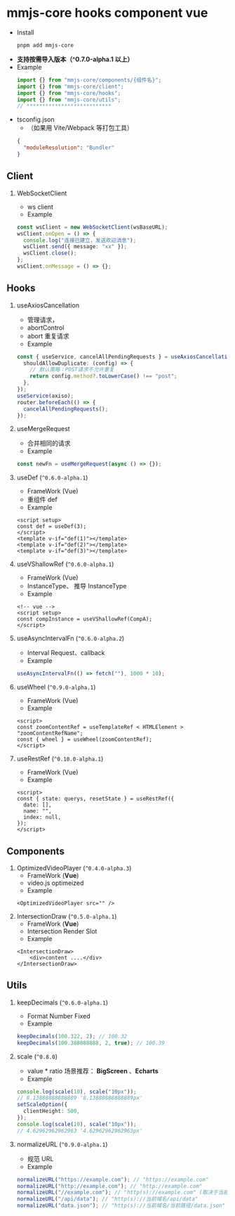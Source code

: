 # mmjs-core hooks component vue

- Install
  ```shell
  pnpm add mmjs-core
  ```
- **支持按需导入版本（^0.7.0-alpha.1 以上）**
- Example
  ```ts
  import {} from "mmjs-core/components/{组件名}";
  import {} from "mmjs-core/client";
  import {} from "mmjs-core/hooks";
  import {} from "mmjs-core/utils";
  // ***************************
  ```
- tsconfig.json
  - （如果用 Vite/Webpack 等打包工具）
  ```json
  {
    "moduleResolution": "Bundler"
  }
  ```

## Client

1. WebSocketClient

   - ws client
   - Example

   ```ts
   const wsClient = new WebSocketClient(wsBaseURL);
   wsClient.onOpen = () => {
     console.log("连接已建立，发送欢迎消息");
     wsClient.send({ message: "xx" });
     wsClient.close();
   };
   wsClient.onMessage = () => {};
   ```

## Hooks

1. useAxiosCancellation

   - 管理请求，
   - abortControl
   - abort 重复请求
   - Example

   ```ts
   const { useService, cancelAllPendingRequests } = useAxiosCancellation({
     shouldAllowDuplicate: (config) => {
       // 默认策略：POST请求不允许重复
       return config.method?.toLowerCase() !== "post";
     },
   });
   useService(axiso);
   router.beforeEach(() => {
     cancelAllPendingRequests();
   });
   ```

2. useMergeRequest

   - 合并相同的请求
   - Example

   ```ts
   const newFn = useMergeRequest(async () => {});
   ```

3. useDef (`^0.6.0-alpha.1`)

   - FrameWork (Vue)
   - 重组件 def
   - Example

   ```vue
   <script setup>
   const def = useDef(3);
   </script>
   <template v-if="def(1)"></template>
   <template v-if="def(2)"></template>
   <template v-if="def(3)"></template>
   ```

4. useVShallowRef (`^0.6.0-alpha.1`)

   - FrameWork (Vue)
   - InstanceType、 推导 InstanceType
   - Example

   ```vue
   <!-- vue -->
   <script setup>
   const compInstance = useVShallowRef(CompA);
   </script>
   ```

5. useAsyncIntervalFn (`^0.6.0-alpha.2`)

   - Interval Request、callback
   - Example

   ```ts
   useAsyncIntervalFn(() => fetch(""), 1000 * 10);
   ```

6. useWheel (`^0.9.0-alpha.1`)

   - FrameWork (Vue)
   - Example

   ```vue
   <script>
   const zoomContentRef = useTemplateRef < HTMLElement > "zoomContentRefName";
   const { wheel } = useWheel(zoomContentRef);
   </script>
   ```

7. useRestRef (`^0.10.0-alpha.1`)

   - FrameWork (Vue)
   - Example

   ```vue
   <script>
   const { state: querys, resetState } = useRestRef({
     date: [],
     name: "",
     index: null,
   });
   </script>
   ```

## Components

1. OptimizedVideoPlayer (`^0.4.0-alpha.3`)
   - FrameWork (**Vue**)
   - video.js optimeized
   - Example
   ```vue
   <OptimizedVideoPlayer src="" />
   ```
2. IntersectionDraw (`^0.5.0-alpha.1`)
   - FrameWork (**Vue**)
   - Intersection Render Slot
   - Example
   ```vue
   <IntersectionDraw>
       <div>content ....</div>
   </IntersectionDraw>
   ```

## Utils

1. keepDecimals (`^0.6.0-alpha.1`)

   - Format Number Fixed
   - Example

   ```ts
   keepDecimals(100.322, 2); // 100.32
   keepDecimals(100.388888888, 2, true); // 100.39
   ```

2. scale (`^0.8.0`)
   - value \* ratio 场景推荐： **BigScreen**  、**Echarts**
   - Example
   ```ts
   console.log(scale(10), scale("10px"));
   // 8.13888888888889 '8.13888888888889px'
   setScaleOption({
     clientHeight: 500,
   });
   console.log(scale(10), scale("10px"));
   // 4.62962962962963 '4.62962962962963px'
   ```
3. normalizeURL (`^0.9.0-alpha.1`)
   - 规范 URL
   - Example
   ```ts
   normalizeURL("https://example.com"); // "https://example.com"
   normalizeURL("http://example.com"); // "http://example.com"
   normalizeURL("//example.com"); // "http(s)://example.com" (取决于当前页面协议)
   normalizeURL("/api/data"); // "http(s)://当前域名/api/data"
   normalizeURL("data.json"); // "http(s)://当前域名/当前路径/data.json"
   ```
